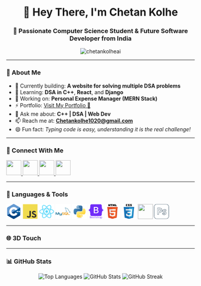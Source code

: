 <h1 align="center">👋 Hey There, I'm Chetan Kolhe</h1>
<h3 align="center">🚀 Passionate Computer Science Student & Future Software Developer from India</h3>

<p align="center">
  <img src="https://komarev.com/ghpvc/?username=chetankolheai&label=Profile%20Views&color=0e75b6&style=flat" alt="chetankolheai" />
</p>

---

### 🧠 About Me  
- 🔭 Currently building: **A website for solving multiple DSA problems**  
- 🌱 Learning: **DSA in C++**, **React**, and **Django**  
- 💼 Working on: **Personal Expense Manager (MERN Stack)**  
- ⚡ Portfolio: [Visit My Portfolio 🚀](https://chetankolhe10.netlify.app)  
- 💬 Ask me about: **C++ | DSA | Web Dev**  
- 📫 Reach me at: **Chetankolhe1020@gmail.com**  
- 😄 Fun fact: *Typing code is easy, understanding it is the real challenge!*  

---

### 🤝 Connect With Me  
<p align="left">
<a href="https://linkedin.com/in/chetan-kolhe-3b9757290" target="_blank">
  <img src="https://raw.githubusercontent.com/rahuldkjain/github-profile-readme-generator/master/src/images/icons/Social/linked-in-alt.svg" height="40" width="40" />
</a>
<a href="https://fb.com/chetan.kolhe.5074" target="_blank">
  <img src="https://raw.githubusercontent.com/rahuldkjain/github-profile-readme-generator/master/src/images/icons/Social/facebook.svg" height="40" width="40" />
</a>
<a href="https://instagram.com/____chetan_____10" target="_blank">
  <img src="https://raw.githubusercontent.com/rahuldkjain/github-profile-readme-generator/master/src/images/icons/Social/instagram.svg" height="40" width="40" />
</a>
<a href="https://www.leetcode.com/chetankolheam" target="_blank">
  <img src="https://raw.githubusercontent.com/rahuldkjain/github-profile-readme-generator/master/src/images/icons/Social/leet-code.svg" height="40" width="40" />
</a>
</p>

---

### 🧩 Languages & Tools  
<p align="left">
  <a href="https://www.w3schools.com/cpp/" target="_blank"><img src="https://raw.githubusercontent.com/devicons/devicon/master/icons/cplusplus/cplusplus-original.svg" width="40" height="40"/></a>
  <a href="https://developer.mozilla.org/en-US/docs/Web/JavaScript" target="_blank"><img src="https://raw.githubusercontent.com/devicons/devicon/master/icons/javascript/javascript-original.svg" width="40" height="40"/></a>
  <a href="https://reactjs.org/" target="_blank"><img src="https://raw.githubusercontent.com/devicons/devicon/master/icons/react/react-original.svg" width="40" height="40"/></a>
  <a href="https://www.mysql.com/" target="_blank"><img src="https://raw.githubusercontent.com/devicons/devicon/master/icons/mysql/mysql-original-wordmark.svg" width="40" height="40"/></a>
  <a href="https://www.python.org" target="_blank"><img src="https://raw.githubusercontent.com/devicons/devicon/master/icons/python/python-original.svg" width="40" height="40"/></a>
  <a href="https://getbootstrap.com" target="_blank"><img src="https://raw.githubusercontent.com/devicons/devicon/master/icons/bootstrap/bootstrap-plain-wordmark.svg" width="40" height="40"/></a>
  <a href="https://www.w3.org/html/" target="_blank"><img src="https://raw.githubusercontent.com/devicons/devicon/master/icons/html5/html5-original-wordmark.svg" width="40" height="40"/></a>
  <a href="https://www.w3schools.com/css/" target="_blank"><img src="https://raw.githubusercontent.com/devicons/devicon/master/icons/css3/css3-original-wordmark.svg" width="40" height="40"/></a>
  <a href="https://www.arduino.cc/" target="_blank"><img src="https://cdn.worldvectorlogo.com/logos/arduino-1.svg" width="40" height="40"/></a>
  <a href="https://www.photoshop.com/en" target="_blank"><img src="https://raw.githubusercontent.com/devicons/devicon/master/icons/photoshop/photoshop-line.svg" width="40" height="40"/></a>
</p>

---

### 🌐 3D Touch  
<script type="module" src="https://unpkg.com/@splinetool/viewer@1.10.72/build/spline-viewer.js"></script>
<spline-viewer url="https://prod.spline.design/TGEd9dsC3qSvZjZw/scene.splinecode"></spline-viewer>

---

### 📊 GitHub Stats  
<p align="center">
  <img src="https://github-readme-stats.vercel.app/api/top-langs?username=chetankolheai&show_icons=true&locale=en&layout=compact" alt="Top Languages" />
  <img src="https://github-readme-stats.vercel.app/api?username=chetankolheai&show_icons=true&locale=en" alt="GitHub Stats" />
  <img src="https://github-readme-streak-stats.herokuapp.com/?user=chetankolheai&" alt="GitHub Streak" />
</p>

